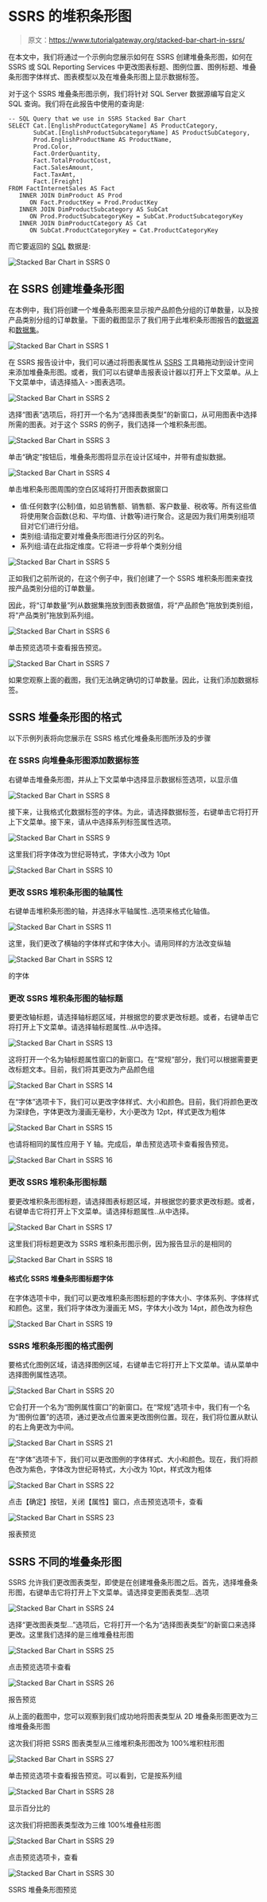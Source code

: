 # SSRS 的堆积条形图

> 原文：<https://www.tutorialgateway.org/stacked-bar-chart-in-ssrs/>

在本文中，我们将通过一个示例向您展示如何在 SSRS 创建堆叠条形图，如何在 SSRS 或 SQL Reporting Services 中更改图表标题、图例位置、图例标题、堆叠条形图字体样式、图表模型以及在堆叠条形图上显示数据标签。

对于这个 SSRS 堆叠条形图示例，我们将针对 SQL Server 数据源编写自定义 SQL 查询。我们将在此报告中使用的查询是:

```
-- SQL Query that we use in SSRS Stacked Bar Chart
SELECT Cat.[EnglishProductCategoryName] AS ProductCategory, 
       SubCat.[EnglishProductSubcategoryName] AS ProductSubCategory, 
       Prod.EnglishProductName AS ProductName, 
       Prod.Color, 
       Fact.OrderQuantity, 
       Fact.TotalProductCost, 
       Fact.SalesAmount, 
       Fact.TaxAmt, 
       Fact.[Freight]
FROM FactInternetSales AS Fact
   INNER JOIN DimProduct AS Prod
      ON Fact.ProductKey = Prod.ProductKey
   INNER JOIN DimProductSubcategory AS SubCat
      ON Prod.ProductSubcategoryKey = SubCat.ProductSubcategoryKey 
   INNER JOIN DimProductCategory AS Cat 
      ON SubCat.ProductCategoryKey = Cat.ProductCategoryKey
```

而它要返回的 [SQL](https://www.tutorialgateway.org/sql/) 数据是:

![Stacked Bar Chart in SSRS 0](img/bc1407af2df84b6d4d577300481556b1.png)

## 在 SSRS 创建堆叠条形图

在本例中，我们将创建一个堆叠条形图来显示按产品颜色分组的订单数量，以及按产品类别分组的订单数量。下面的截图显示了我们用于此堆积条形图报告的[数据源](https://www.tutorialgateway.org/ssrs-shared-data-source/)和[数据集](https://www.tutorialgateway.org/shared-dataset-in-ssrs/)。

![Stacked Bar Chart in SSRS 1](img/c6cb88059a388130517c64f6d10c4cfc.png)

在 SSRS 报告设计中，我们可以通过将图表属性从 [SSRS](https://www.tutorialgateway.org/ssrs/) 工具箱拖动到设计空间来添加堆叠条形图。或者，我们可以右键单击报表设计器以打开上下文菜单。从上下文菜单中，请选择插入- >图表选项。

![Stacked Bar Chart in SSRS 2](img/91202a017bf43603deeff17bb513e815.png)

选择“图表”选项后，将打开一个名为“选择图表类型”的新窗口，从可用图表中选择所需的图表。对于这个 SSRS 的例子，我们选择一个堆积条形图。

![Stacked Bar Chart in SSRS 3](img/bfce362fc724062a4e72bc100a95f7d8.png)

单击“确定”按钮后，堆叠条形图将显示在设计区域中，并带有虚拟数据。

![Stacked Bar Chart in SSRS 4](img/2674c32954825bfd3174541ee05629e7.png)

单击堆积条形图周围的空白区域将打开图表数据窗口

*   值:任何数字(公制)值，如总销售额、销售额、客户数量、税收等。所有这些值将使用聚合函数(总和、平均值、计数等)进行聚合。这是因为我们用类别组项目对它们进行分组。
*   类别组:请指定要对堆叠条形图进行分区的列名。
*   系列组:请在此指定维度。它将进一步将单个类别分组

![Stacked Bar Chart in SSRS 5](img/716457e158e73b255303c8d88bd87f30.png)

正如我们之前所说的，在这个例子中，我们创建了一个 SSRS 堆积条形图来查找按产品类别分组的订单数量。

因此，将“订单数量”列从数据集拖放到图表数据值，将“产品颜色”拖放到类别组，将“产品类别”拖放到系列组。

![Stacked Bar Chart in SSRS 6](img/bebdc36f8f002df1b478390be94986c1.png)

单击预览选项卡查看报告预览。

![Stacked Bar Chart in SSRS 7](img/de72d3fd9069b2d6b2550e2ab1fbe926.png)

如果您观察上面的截图，我们无法确定确切的订单数量。因此，让我们添加数据标签。

## SSRS 堆叠条形图的格式

以下示例列表将向您展示在 SSRS 格式化堆叠条形图所涉及的步骤

### 在 SSRS 向堆叠条形图添加数据标签

右键单击堆叠条形图，并从上下文菜单中选择显示数据标签选项，以显示值

![Stacked Bar Chart in SSRS 8](img/a5377e3c6e36d8e04ac9c3eb355eec8d.png)

接下来，让我格式化数据标签的字体。为此，请选择数据标签，右键单击它将打开上下文菜单。接下来，请从中选择系列标签属性选项。

![Stacked Bar Chart in SSRS 9](img/b98e9101eed1a25d9e67137ef2adb087.png)

这里我们将字体改为世纪哥特式，字体大小改为 10pt

![Stacked Bar Chart in SSRS 10](img/0c0c82520c8170b9e2858a0f3a703a40.png)

### 更改 SSRS 堆积条形图的轴属性

右键单击堆积条形图的轴，并选择水平轴属性..选项来格式化轴值。

![Stacked Bar Chart in SSRS 11](img/cfd44a3d2930eb0111c4fe64b9d8706b.png)

这里，我们更改了横轴的字体样式和字体大小。请用同样的方法改变纵轴

![Stacked Bar Chart in SSRS 12](img/bbe1211354a0bc2db6c9f0a534311244.png)

的字体

### 更改 SSRS 堆积条形图的轴标题

要更改轴标题，请选择轴标题区域，并根据您的要求更改标题。或者，右键单击它将打开上下文菜单。请选择轴标题属性..从中选择。

![Stacked Bar Chart in SSRS 13](img/9eb7713241da000c6672df2c47c29c49.png)

这将打开一个名为轴标题属性窗口的新窗口。在“常规”部分，我们可以根据需要更改标题文本。目前，我们将其更改为产品颜色组

![Stacked Bar Chart in SSRS 14](img/d8fe5d3c71f0935ab609de0deb4109d9.png)

在“字体”选项卡下，我们可以更改字体样式、大小和颜色。目前，我们将颜色更改为深绿色，字体更改为漫画无毫秒，大小更改为 12pt，样式更改为粗体

![Stacked Bar Chart in SSRS 15](img/08c4f7162a8babb32991c66864b59ccd.png)

也请将相同的属性应用于 Y 轴。完成后，单击预览选项卡查看报告预览。

![Stacked Bar Chart in SSRS 16](img/0f22260aece61f28481d0570246efd2b.png)

### 更改 SSRS 堆积条形图标题

要更改堆积条形图标题，请选择图表标题区域，并根据您的要求更改标题。或者，右键单击它将打开上下文菜单。请选择标题属性..从中选择。

![Stacked Bar Chart in SSRS 17](img/669afd056f9045f2b2e97dfb8ef9e30c.png)

这里我们将标题更改为 SSRS 堆积条形图示例，因为报告显示的是相同的

![Stacked Bar Chart in SSRS 18](img/ad3c8d0cba9bf939a24764f99a0e4050.png)

#### 格式化 SSRS 堆叠条形图标题字体

在字体选项卡中，我们可以更改堆积条形图标题的字体大小、字体系列、字体样式和颜色。这里，我们将字体改为漫画无 MS，字体大小改为 14pt，颜色改为棕色

![Stacked Bar Chart in SSRS 19](img/f15def9de2e57c1ed1a4816d318df866.png)

### SSRS 堆积条形图的格式图例

要格式化图例区域，请选择图例区域，右键单击它将打开上下文菜单。请从菜单中选择图例属性选项。

![Stacked Bar Chart in SSRS 20](img/46092e23d3485ac08868254566ef62f1.png)

它会打开一个名为“图例属性窗口”的新窗口。在“常规”选项卡中，我们有一个名为“图例位置”的选项，通过更改点位置来更改图例位置。现在，我们将位置从默认的右上角更改为中间。

![Stacked Bar Chart in SSRS 21](img/3da1d665b13413f9d97f1be6270655dc.png)

在“字体”选项卡下，我们可以更改图例的字体样式、大小和颜色。现在，我们将颜色改为紫色，字体改为世纪哥特式，大小改为 10pt，样式改为粗体

![Stacked Bar Chart in SSRS 22](img/7ba2481aa9d9033f585dd9b1570f0eb9.png)

点击【确定】按钮，关闭【属性】窗口，点击预览选项卡，查看

![Stacked Bar Chart in SSRS 23](img/91743ddc5ef0b5bd10be1f787ee8a37c.png)

报表预览

## SSRS 不同的堆叠条形图

SSRS 允许我们更改图表类型，即使是在创建堆叠条形图之后。首先，选择堆叠条形图，右键单击它将打开上下文菜单。请选择变更图表类型…选项

![Stacked Bar Chart in SSRS 24](img/0c9a5136280400003df42b1d242bd81c.png)

选择“更改图表类型...”选项后，它将打开一个名为“选择图表类型”的新窗口来选择更改。这里我们选择的是三维堆叠柱形图

![Stacked Bar Chart in SSRS 25](img/1e086b568b4376eca973831e0a948855.png)

点击预览选项卡查看

![Stacked Bar Chart in SSRS 26](img/acbbc7286a33f1f9fa666641457e44b4.png)

报告预览

从上面的截图中，您可以观察到我们成功地将图表类型从 2D 堆叠条形图更改为三维堆叠条形图

这次我们将把 SSRS 图表类型从三维堆积条形图改为 100%堆积柱形图

![Stacked Bar Chart in SSRS 27](img/1cd7fe7ce6e4bbdcf1ffadabfd4a4c8b.png)

单击预览选项卡查看报告预览。可以看到，它是按系列组

![Stacked Bar Chart in SSRS 28](img/9312b7af23d65ff2f892ba648db5b988.png)

显示百分比的

这次我们将把图表类型改为三维 100%堆叠柱形图

![Stacked Bar Chart in SSRS 29](img/4b051ba0cc56f6529e0e64e44856594e.png)

点击预览选项卡，查看

![Stacked Bar Chart in SSRS 30](img/31406d8a9a84fdf2cf0fd24f519991a4.png)

SSRS 堆叠条形图预览
